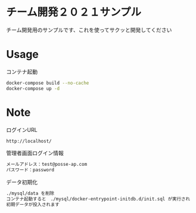 # チーム開発２０２１サンプル

チーム開発用のサンプルです、これを使ってサクッと開発してください

# Usage

コンテナ起動

```bash
docker-compose build --no-cache
docker-compose up -d
```

# Note

ログインURL

```bash
http://localhost/
```

管理者画面ログイン情報

```bash
メールアドレス：test@posse-ap.com
パスワード：password
```

データ初期化

```bash
./mysql/data を削除
コンテナ起動すると　./mysql/docker-entrypoint-initdb.d/init.sql が実行され
初期データが投入されます

